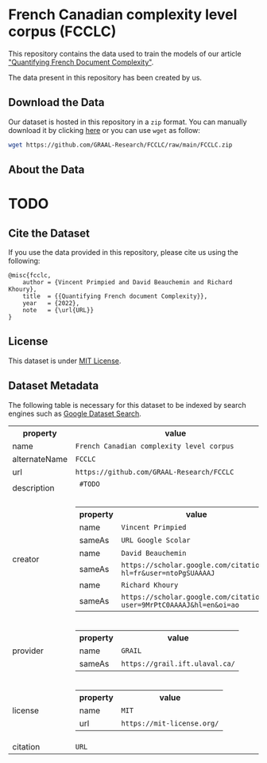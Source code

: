# French Canadian complexity level corpus (FCCLC)
This repository contains the data used to train the models of our article ["Quantifying French Document Complexity"](URL).

The data present in this repository has been created by us.

## Download the Data
Our dataset is hosted in this repository in a `zip` format. You can manually download it by clicking [here](https://github.com/GRAAL-Research/FCCLC/raw/main/FCCLC.zip) or you can use `wget` as follow:


```bash
wget https://github.com/GRAAL-Research/FCCLC/raw/main/FCCLC.zip
```

## About the Data

# TODO

## Cite the Dataset

If you use the data provided in this repository, please cite us using the following:

```
@misc{fcclc,
    author = {Vincent Primpied and David Beauchemin and Richard Khoury},
    title  = {{Quantifying French document Complexity}},
    year   = {2022},
    note   = {\url{URL}}
}
```

## License
This dataset is under [MIT License](https://mit-license.org/).

## Dataset Metadata
The following table is necessary for this dataset to be indexed by search
engines such as <a href="https://g.co/datasetsearch">Google Dataset Search</a>.

<div itemscope itemtype="http://schema.org/Dataset">
<table>
  <tr>
    <th>property</th>
    <th>value</th>
  </tr>
  <tr>
    <td>name</td>
    <td><code itemprop="name">French Canadian complexity level corpus</code></td>
  </tr>
  <tr>
    <td>alternateName</td>
    <td><code itemprop="alternateName">FCCLC</code></td>
  </tr>
  <tr>
    <td>url</td>
    <td><code itemprop="url">https://github.com/GRAAL-Research/FCCLC</code></td>
  </tr>
  <tr>
    <td>description</td>
    <td><code itemprop="description"> #TODO
    </code></td>
  </tr>
    <tr>
        <td>creator</td>
        <td>
          <div itemscope itemtype="http://schema.org/person" itemprop="creator">
            <table>
              <tr>
                <th>property</th>
                <th>value</th>
              </tr>
              <tr>
                <td>name</td>
                <td><code itemprop="name">Vincent Primpied</code></td>
              </tr>
              <tr>
                <td>sameAs</td>
                <td><code itemprop="sameAs">URL Google Scolar</code></td>
              </tr>
                <tr>
                <td>name</td>
                <td><code itemprop="name">David Beauchemin</code></td>
              </tr>
              <tr>
                <td>sameAs</td>
                <td><code itemprop="sameAs">https://scholar.google.com/citations?hl=fr&user=ntoPgSUAAAAJ</code></td>
              </tr>
              </tr>
              <tr>
                <td>name</td>
                <td><code itemprop="name">Richard Khoury</code></td>
              </tr>
              <tr>
                <td>sameAs</td>
                <td><code itemprop="sameAs">https://scholar.google.com/citations?user=9MrPtC0AAAAJ&hl=en&oi=ao</code></td>
              </tr>
            </table>
          </div>
        </td>
      </tr>
  <tr>
    <td>provider</td>
    <td>
      <div itemscope itemtype="http://schema.org/Organization" itemprop="provider">
        <table>
          <tr>
            <th>property</th>
            <th>value</th>
          </tr>
          <tr>
            <td>name</td>
            <td><code itemprop="name">GRAIL</code></td>
          </tr>
          <tr>
            <td>sameAs</td>
            <td><code itemprop="sameAs">https://grail.ift.ulaval.ca/</code></td>
          </tr>
        </table>
      </div>
    </td>
  </tr>
  <tr>
    <td>license</td>
    <td>
      <div itemscope itemtype="http://schema.org/CreativeWork" itemprop="license">
        <table>
          <tr>
            <th>property</th>
            <th>value</th>
          </tr>
          <tr>
            <td>name</td>
            <td><code itemprop="name">MIT</code></td>
          </tr>
          <tr>
            <td>url</td>
            <td><code itemprop="url">https://mit-license.org/</code></td>
          </tr>
        </table>
      </div>
    </td>
  </tr>
    <tr>
    <td>citation</td>
    <td><code itemprop="citation">URL</code></td>
  </tr>
</table>
</div>
